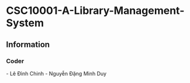 # CSC10001-A-Library-Management-System

<h2> Information </h2>
<h3> Coder</h3>
- Lê Đình Chinh
- Nguyễn Đặng Minh Duy
